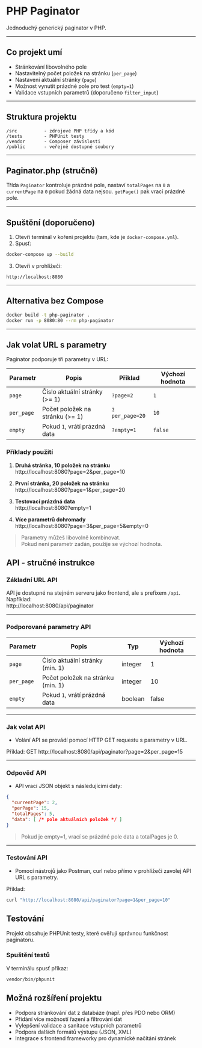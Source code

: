 # PHP Paginator

Jednoduchý generický paginator v PHP.

---

## Co projekt umí
- Stránkování libovolného pole
- Nastavitelný počet položek na stránku (`per_page`)
- Nastavení aktuální stránky (`page`)
- Možnost vynutit prázdné pole pro test (`empty=1`)
- Validace vstupních parametrů (doporučeno `filter_input`)

---

## Struktura projektu
```
/src          - zdrojové PHP třídy a kód
/tests        - PHPUnit testy
/vendor       - Composer závislosti
/public       - veřejně dostupné soubory
```

---

## Paginator.php (stručně)
Třída `Paginator` kontroluje prázdné pole, nastaví `totalPages` na `0` a `currentPage` na `0` pokud žádná data nejsou. `getPage()` pak vrací prázdné pole.

---

## Spuštění (doporučeno)
1. Otevři terminál v kořeni projektu (tam, kde je `docker-compose.yml`).
2. Spusť:
```bash
docker-compose up --build
```
3. Otevři v prohlížeči:
```
http://localhost:8080
```

---

## Alternativa bez Compose
```bash
docker build -t php-paginator .
docker run -p 8080:80 --rm php-paginator
```

---

## Jak volat URL s parametry

Paginator podporuje tři parametry v URL:

| Parametr      | Popis                                | Příklad        | Výchozí hodnota |
|---------------|--------------------------------------|----------------|-----------------|
| `page`        | Číslo aktuální stránky (>= 1)        | `?page=2`      | `1`             |
| `per_page`    | Počet položek na stránku (>= 1)      | `?per_page=20` | `10`            |
| `empty`       | Pokud `1`, vrátí prázdná data        | `?empty=1`     | `false`         |

### Příklady použití
1. **Druhá stránka, 10 položek na stránku**  
http://localhost:8080?page=2&per_page=10

2. **První stránka, 20 položek na stránku**  
http://localhost:8080?page=1&per_page=20

3. **Testovací prázdná data**  
http://localhost:8080?empty=1

4. **Více parametrů dohromady**  
http://localhost:8080?page=3&per_page=5&empty=0
> Parametry můžeš libovolně kombinovat.  
> Pokud není parametr zadán, použije se výchozí hodnota.

## API - stručné instrukce

### Základní URL API

API je dostupné na stejném serveru jako frontend, ale s prefixem `/api`.  
Například:  
http://localhost:8080/api/paginator

---

### Podporované parametry API

| Parametr   | Popis                                  | Typ      | Výchozí hodnota |
|------------|---------------------------------------|----------|-----------------|
| `page`     | Číslo aktuální stránky (min. 1)       | integer  | 1               |
| `per_page` | Počet položek na stránku (min. 1)     | integer  | 10              |
| `empty`    | Pokud `1`, vrátí prázdná data         | boolean  | false           |

---

### Jak volat API

- Volání API se provádí pomocí HTTP GET requestu s parametry v URL.

Příklad:
GET http://localhost:8080/api/paginator?page=2&per_page=15

---

### Odpověď API

- API vrací JSON objekt s následujícími daty:

```json
{
  "currentPage": 2,
  "perPage": 15,
  "totalPages": 5,
  "data": [ /* pole aktuálních položek */ ]
}
```
>Pokud je empty=1, vrací se prázdné pole data a totalPages je 0.

---

### Testování API
 - Pomocí nástrojů jako Postman, curl nebo přímo v prohlížeči zavolej API URL s parametry.

 Příklad:
 ```bash
 curl "http://localhost:8080/api/paginator?page=1&per_page=10"
 ```

## Testování

Projekt obsahuje PHPUnit testy, které ověřují správnou funkčnost paginatoru.

### Spuštění testů

V terminálu spusť příkaz:

```bash
vendor/bin/phpunit
```

## Možná rozšíření projektu

- Podpora stránkování dat z databáze (např. přes PDO nebo ORM)
- Přidání více možností řazení a filtrování dat
- Vylepšení validace a sanitace vstupních parametrů
- Podpora dalších formátů výstupu (JSON, XML)
- Integrace s frontend frameworky pro dynamické načítání stránek
